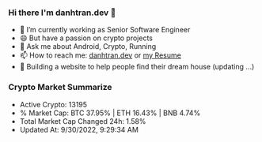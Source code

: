 ### Hi there I'm danhtran.dev 👋

- 🔭 I’m currently working as Senior Software Engineer
- 😄 But have a passion on crypto projects
- 💬 Ask me about Android, Crypto, Running 
- 📫 How to reach me: <a href="https://danhtran.dev" target="_blank">danhtran.dev</a> or <a href="Developer-Resume.pdf" target="_blank">my Resume</a>
- 🌱 Building a website to help people find their dream house (updating ...)

### Crypto Market Summarize
- Active Crypto: 13195
- % Market Cap: BTC 37.95% | ETH 16.43% | BNB 4.74%
- Total Market Cap Changed 24h: 1.58%
- Updated At: 9/30/2022, 9:29:34 AM
